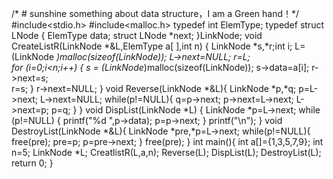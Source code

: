 /* # sunshine
something about data structure，I am a Green hand！*/
#include<stdio.h>
#include<malloc.h>
typedef int ElemType;
typedef struct LNode
{
	ElemType data;
	struct LNode *next;
}LinkNode;
void CreateListR(LinkNode *&L,ElemType a[ ],int n)
  {     LinkNode *s,*r;int i;
        L=(LinkNode  *)malloc(sizeof(LinkNode)); 
        L->next=NULL;
        r=L;    
        for (i=0;i<n;i++)
        {    s =  (LinkNode*)malloc(sizeof(LinkNode));
              s->data=a[i];
              r->next=s;  
              r=s;
        }
        r->next=NULL;
  }
void Reverse(LinkNode *&L){
	LinkNode *p,*q;
	p=L->next;
	L->next=NULL;
	while(p!=NULL){
		q=p->next;
		p->next=L->next;
		L->next=p;
		p=q;
	}
}
void DispList(LinkNode *L)
{
	LinkNode *p=L->next;
	while (p!=NULL)
	{
		printf("%d ",p->data);
		p=p->next;
	}
	printf("\n");
}
void DestroyList(LinkNode *&L){
	LinkNode *pre,*p=L->next;
	while(p!=NULL){
		free(pre);
		pre=p;
		p=pre->next;
	}
	free(pre);
}
int main(){
	int a[]={1,3,5,7,9};
	int n=5;
	LinkNode *L;
	CreatlistR(L,a,n);
	Reverse(L);
	DispList(L);
	DestroyList(L);
	return 0;
} 





